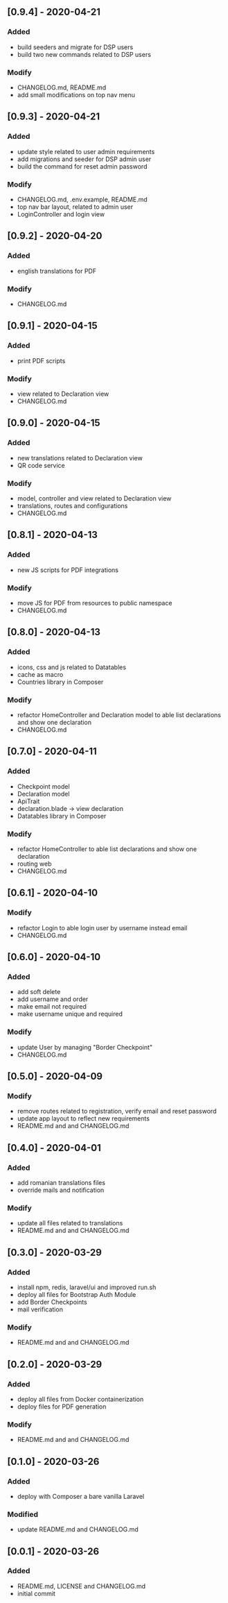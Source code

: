 ## [0.9.4] - 2020-04-21

### Added
- build seeders and migrate for DSP users
- build two new commands related to DSP users

### Modify
- CHANGELOG.md, README.md
- add small modifications on top nav menu

## [0.9.3] - 2020-04-21

### Added
- update style related to user admin requirements
- add migrations and seeder for DSP admin user
- build the command for reset admin password

### Modify
- CHANGELOG.md, .env.example, README.md
- top nav bar layout, related to admin user
- LoginController and login view

## [0.9.2] - 2020-04-20

### Added
- english translations for PDF

### Modify
- CHANGELOG.md

## [0.9.1] - 2020-04-15

### Added
- print PDF scripts

### Modify
- view related to Declaration view
- CHANGELOG.md

## [0.9.0] - 2020-04-15

### Added
- new translations related to Declaration view
- QR code service

### Modify
- model, controller and view related to Declaration view
- translations, routes and configurations
- CHANGELOG.md

## [0.8.1] - 2020-04-13

### Added
- new JS scripts for PDF integrations

### Modify
- move JS for PDF from resources to public namespace
- CHANGELOG.md

## [0.8.0] - 2020-04-13

### Added
- icons, css and js related to Datatables
- cache as macro
- Countries library in Composer

### Modify
- refactor HomeController and Declaration model to able list declarations and show one declaration
- CHANGELOG.md

## [0.7.0] - 2020-04-11

### Added
- Checkpoint model
- Declaration model
- ApiTrait
- declaration.blade -> view declaration
- Datatables library in Composer

### Modify
- refactor HomeController to able list declarations and show one declaration
- routing web
- CHANGELOG.md

## [0.6.1] - 2020-04-10

### Modify
- refactor Login to able login user by username instead email
- CHANGELOG.md

## [0.6.0] - 2020-04-10

### Added
- add soft delete
- add username and order
- make email not required
- make username unique and required

### Modify
- update User by managing "Border Checkpoint"
- CHANGELOG.md

## [0.5.0] - 2020-04-09

### Modify
- remove routes related to registration, verify email and reset password
- update app layout to reflect new requirements
- README.md and and CHANGELOG.md

## [0.4.0] - 2020-04-01

### Added
- add romanian translations files
- override mails and notification

### Modify
- update all files related to translations
- README.md and and CHANGELOG.md

## [0.3.0] - 2020-03-29

### Added
- install npm, redis, laravel/ui and improved run.sh
- deploy all files for Bootstrap Auth Module
- add Border Checkpoints
- mail verification

### Modify
- README.md and and CHANGELOG.md

## [0.2.0] - 2020-03-29

### Added
- deploy all files from Docker containerization
- deploy files for PDF generation

### Modify
- README.md and and CHANGELOG.md

## [0.1.0] - 2020-03-26

### Added
- deploy with Composer a bare vanilla Laravel

### Modified
- update README.md and CHANGELOG.md

## [0.0.1] - 2020-03-26

### Added
- README.md, LICENSE and CHANGELOG.md
- initial commit
